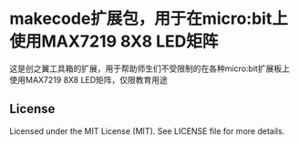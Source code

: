 # makecode扩展包，用于在micro:bit上使用MAX7219 8X8 LED矩阵

这是创之翼工具箱的扩展，用于帮助师生们不受限制的在各种micro:bit扩展板上使用MAX7219 8X8 LED矩阵，仅限教育用途
## License

Licensed under the MIT License (MIT). See LICENSE file for more details.
